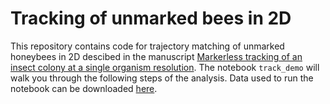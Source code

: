 # Tracking of unmarked bees in 2D 
This repository contains code for trajectory matching of unmarked honeybees in 2D descibed in the manuscript
[Markerless tracking of an insect colony at a single organism resolution]().
The notebook `track_demo` will walk you through the following steps of the analysis.
Data used to run the notebook can be downloaded [here](https://beepositions.unit.oist.jp/sample_data.tgz).
